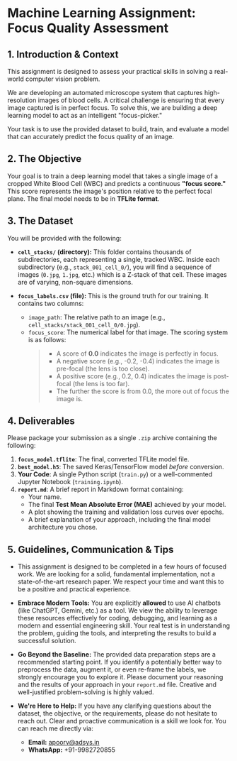 # Machine Learning Assignment: Focus Quality Assessment

## 1. Introduction & Context

This assignment is designed to assess your practical skills in solving a real-world computer vision problem.

We are developing an automated microscope system that captures high-resolution images of blood cells. A critical challenge is ensuring that every image captured is in perfect focus. To solve this, we are building a deep learning model to act as an intelligent "focus-picker."

Your task is to use the provided dataset to build, train, and evaluate a model that can accurately predict the focus quality of an image.

## 2. The Objective

Your goal is to train a deep learning model that takes a single image of a cropped White Blood Cell (WBC) and predicts a continuous **"focus score."** This score represents the image's position relative to the perfect focal plane. The final model needs to be in **TFLite format**.

## 3. The Dataset

You will be provided with the following:

- **`cell_stacks/` (directory):** This folder contains thousands of subdirectories, each representing a single, tracked WBC. Inside each subdirectory (e.g., `stack_001_cell_0/`), you will find a sequence of images (`0.jpg`, `1.jpg`, etc.) which is a Z-stack of that cell. These images are of varying, non-square dimensions.

- **`focus_labels.csv` (file):** This is the ground truth for our training. It contains two columns:
  - `image_path`: The relative path to an image (e.g., `cell_stacks/stack_001_cell_0/0.jpg`).
  - `focus_score`: The numerical label for that image. The scoring system is as follows:
    > - A score of **0.0** indicates the image is perfectly in focus.
    > - A negative score (e.g., -0.2, -0.4) indicates the image is pre-focal (the lens is too close).
    > - A positive score (e.g., 0.2, 0.4) indicates the image is post-focal (the lens is too far).
    > - The further the score is from 0.0, the more out of focus the image is.

## 4. Deliverables

Please package your submission as a single `.zip` archive containing the following:

1.  **`focus_model.tflite`**: The final, converted TFLite model file.
2.  **`best_model.h5`**: The saved Keras/TensorFlow model _before_ conversion.
3.  **Your Code**: A single Python script (`train.py`) or a well-commented Jupyter Notebook (`training.ipynb`).
4.  **`report.md`**: A brief report in Markdown format containing:
    - Your name.
    - The final **Test Mean Absolute Error (MAE)** achieved by your model.
    - A plot showing the training and validation loss curves over epochs.
    - A brief explanation of your approach, including the final model architecture you chose.

## 5. Guidelines, Communication & Tips

- This assignment is designed to be completed in a few hours of focused work. We are looking for a solid, fundamental implementation, not a state-of-the-art research paper. We respect your time and want this to be a positive and practical experience.

- **Embrace Modern Tools:** You are explicitly **allowed** to use AI chatbots (like ChatGPT, Gemini, etc.) as a tool. We view the ability to leverage these resources effectively for coding, debugging, and learning as a modern and essential engineering skill. Your real test is in understanding the problem, guiding the tools, and interpreting the results to build a successful solution.

- **Go Beyond the Baseline:** The provided data preparation steps are a recommended starting point. If you identify a potentially better way to preprocess the data, augment it, or even re-frame the labels, we strongly encourage you to explore it. Please document your reasoning and the results of your approach in your `report.md` file. Creative and well-justified problem-solving is highly valued.

- **We're Here to Help:** If you have any clarifying questions about the dataset, the objective, or the requirements, please do not hesitate to reach out. Clear and proactive communication is a skill we look for. You can reach me directly via:
  - **Email:** [apoorv@adsys.in](mailto:apoorv@adsys.in)
  - **WhatsApp:** +91-9982720855
